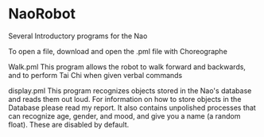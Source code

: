 # NaoRobot
Several Introductory programs for the Nao

To open a file, download and open the .pml file with Choreographe

Walk.pml 
This program allows the robot to walk forward and backwards, and to perform Tai Chi when given verbal commands

display.pml
This program recognizes objects stored in the Nao's database and reads them out loud.  For information on how to store objects in the Database please read my report.  It also contains unpolished processes that can recognize age, gender, and mood, and give you a name (a random float).  These are disabled by default.
